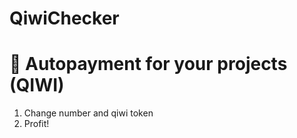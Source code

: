 # QiwiChecker
📁 Autopayment for your projects (QIWI)
===================================

1. Change number and qiwi token
2. Profit!
